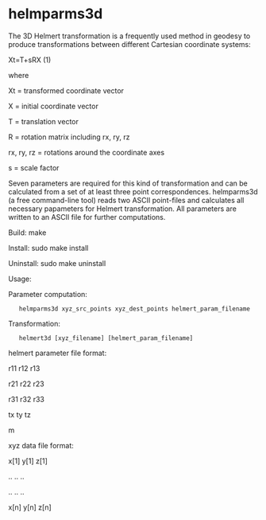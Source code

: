 # helmparms3d

The 3D Helmert transformation is a frequently used method in geodesy
to produce transformations between different Cartesian coordinate systems:

Xt=T+sRX (1)

where

Xt = transformed coordinate vector

X = initial coordinate vector

T = translation vector

R = rotation matrix including rx, ry, rz

rx, ry, rz = rotations around the coordinate axes

s = scale factor

Seven parameters are required for this kind of transformation
and can be calculated from a set of at least three point correspondences.
helmparms3d (a free command-line tool) reads two ASCII point-files and
calculates all necessary papameters for Helmert transformation.
All parameters are written to an ASCII file for further computations.

Build: make

Install: sudo make install

Uninstall: sudo make uninstall

Usage: 
       
Parameter computation:

       helmparms3d xyz_src_points xyz_dest_points helmert_param_filename
       
Transformation:
       
       helmert3d [xyz_filename] [helmert_param_filename]

helmert parameter file format:

 r11 r12 r13
 
 r21 r22 r23
 
 r31 r32 r33
 
 tx ty tz
 
 m

xyz data file format:

 x[1] y[1] z[1]
 
 ..   ..   ..
 
 ..   ..   ..
 
 x[n] y[n] z[n]
 

